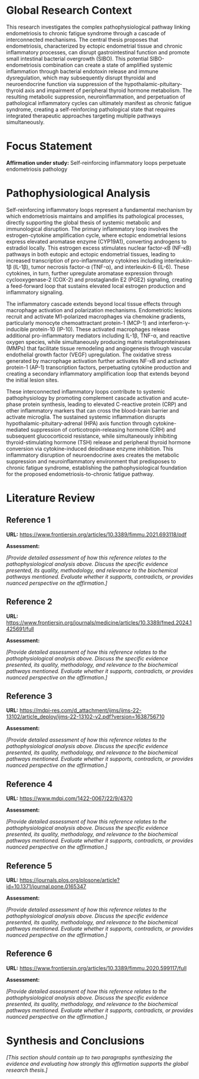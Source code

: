 # Global Research Context

This research investigates the complex pathophysiological pathway linking endometriosis to chronic fatigue syndrome through a cascade of interconnected mechanisms. The central thesis proposes that endometriosis, characterized by ectopic endometrial tissue and chronic inflammatory processes, can disrupt gastrointestinal function and promote small intestinal bacterial overgrowth (SIBO). This potential SIBO-endometriosis combination can create a state of amplified systemic inflammation through bacterial endotoxin release and immune dysregulation, which may subsequently disrupt thyroidal and neuroendocrine function via suppression of the hypothalamic-pituitary-thyroid axis and impairment of peripheral thyroid hormone metabolism. The resulting metabolic suppression, neuroinflammation, and perpetuation of pathological inflammatory cycles can ultimately manifest as chronic fatigue syndrome, creating a self-reinforcing pathological state that requires integrated therapeutic approaches targeting multiple pathways simultaneously.

# Focus Statement

**Affirmation under study:** Self-reinforcing inflammatory loops perpetuate endometriosis pathology

# Pathophysiological Analysis

Self-reinforcing inflammatory loops represent a fundamental mechanism by which endometriosis maintains and amplifies its pathological processes, directly supporting the global thesis of systemic metabolic and immunological disruption. The primary inflammatory loop involves the estrogen-cytokine amplification cycle, where ectopic endometrial lesions express elevated aromatase enzyme (CYP19A1), converting androgens to estradiol locally. This estrogen excess stimulates nuclear factor-κB (NF-κB) pathways in both eutopic and ectopic endometrial tissues, leading to increased transcription of pro-inflammatory cytokines including interleukin-1β (IL-1β), tumor necrosis factor-α (TNF-α), and interleukin-6 (IL-6). These cytokines, in turn, further upregulate aromatase expression through cyclooxygenase-2 (COX-2) and prostaglandin E2 (PGE2) signaling, creating a feed-forward loop that sustains elevated local estrogen production and inflammatory signaling.

The inflammatory cascade extends beyond local tissue effects through macrophage activation and polarization mechanisms. Endometriotic lesions recruit and activate M1-polarized macrophages via chemokine gradients, particularly monocyte chemoattractant protein-1 (MCP-1) and interferon-γ-inducible protein-10 (IP-10). These activated macrophages release additional pro-inflammatory mediators including IL-1β, TNF-α, and reactive oxygen species, while simultaneously producing matrix metalloproteinases (MMPs) that facilitate tissue remodeling and angiogenesis through vascular endothelial growth factor (VEGF) upregulation. The oxidative stress generated by macrophage activation further activates NF-κB and activator protein-1 (AP-1) transcription factors, perpetuating cytokine production and creating a secondary inflammatory amplification loop that extends beyond the initial lesion sites.

These interconnected inflammatory loops contribute to systemic pathophysiology by promoting complement cascade activation and acute-phase protein synthesis, leading to elevated C-reactive protein (CRP) and other inflammatory markers that can cross the blood-brain barrier and activate microglia. The sustained systemic inflammation disrupts hypothalamic-pituitary-adrenal (HPA) axis function through cytokine-mediated suppression of corticotropin-releasing hormone (CRH) and subsequent glucocorticoid resistance, while simultaneously inhibiting thyroid-stimulating hormone (TSH) release and peripheral thyroid hormone conversion via cytokine-induced deiodinase enzyme inhibition. This inflammatory disruption of neuroendocrine axes creates the metabolic suppression and neuroinflammatory environment that predisposes to chronic fatigue syndrome, establishing the pathophysiological foundation for the proposed endometriosis-to-chronic fatigue pathway.

# Literature Review

## Reference 1

**URL:** https://www.frontiersin.org/articles/10.3389/fimmu.2021.693118/pdf

**Assessment:**

*[Provide detailed assessment of how this reference relates to the pathophysiological analysis above. Discuss the specific evidence presented, its quality, methodology, and relevance to the biochemical pathways mentioned. Evaluate whether it supports, contradicts, or provides nuanced perspective on the affirmation.]*

## Reference 2

**URL:** https://www.frontiersin.org/journals/medicine/articles/10.3389/fmed.2024.1425691/full

**Assessment:**

*[Provide detailed assessment of how this reference relates to the pathophysiological analysis above. Discuss the specific evidence presented, its quality, methodology, and relevance to the biochemical pathways mentioned. Evaluate whether it supports, contradicts, or provides nuanced perspective on the affirmation.]*

## Reference 3

**URL:** https://mdpi-res.com/d_attachment/ijms/ijms-22-13102/article_deploy/ijms-22-13102-v2.pdf?version=1638756710

**Assessment:**

*[Provide detailed assessment of how this reference relates to the pathophysiological analysis above. Discuss the specific evidence presented, its quality, methodology, and relevance to the biochemical pathways mentioned. Evaluate whether it supports, contradicts, or provides nuanced perspective on the affirmation.]*

## Reference 4

**URL:** https://www.mdpi.com/1422-0067/22/9/4370

**Assessment:**

*[Provide detailed assessment of how this reference relates to the pathophysiological analysis above. Discuss the specific evidence presented, its quality, methodology, and relevance to the biochemical pathways mentioned. Evaluate whether it supports, contradicts, or provides nuanced perspective on the affirmation.]*

## Reference 5

**URL:** https://journals.plos.org/plosone/article?id=10.1371/journal.pone.0165347

**Assessment:**

*[Provide detailed assessment of how this reference relates to the pathophysiological analysis above. Discuss the specific evidence presented, its quality, methodology, and relevance to the biochemical pathways mentioned. Evaluate whether it supports, contradicts, or provides nuanced perspective on the affirmation.]*

## Reference 6

**URL:** https://www.frontiersin.org/articles/10.3389/fimmu.2020.599117/full

**Assessment:**

*[Provide detailed assessment of how this reference relates to the pathophysiological analysis above. Discuss the specific evidence presented, its quality, methodology, and relevance to the biochemical pathways mentioned. Evaluate whether it supports, contradicts, or provides nuanced perspective on the affirmation.]*

# Synthesis and Conclusions

*[This section should contain up to two paragraphs synthesizing the evidence and evaluating how strongly this affirmation supports the global research thesis.]*

